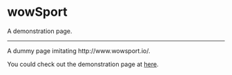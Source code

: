 # wowSport
A demonstration page.

<hr>
A dummy page imitating http://www.wowsport.io/.

You could check out the demonstration page at <a href="https://wowsport-152717.appspot.com/">here</a>.
